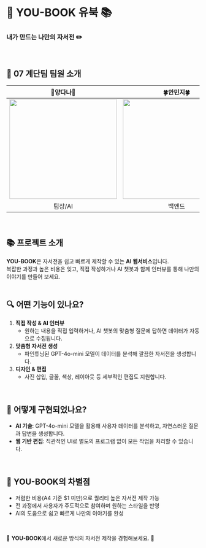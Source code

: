 # :memo: YOU-BOOK 유북 :books:
### 내가 만드는 나만의 자서전 :pencil2:
<br>


## :seedling: 07 계단팀 팀원 소개
|**🌟양다나🌟**|**:four_leaf_clover:안민지:four_leaf_clover:**|**:rabbit:장유현:rabbit:**|
|:--------:|:--------:|:--------:|
|<img src="https://github.com/jangyouhyun/Stairs/assets/163497403/3f08aaca-abd1-4f1b-9875-ca1b3784df2b" width="280" height="260">|<img src="https://github.com/jangyouhyun/Stairs/assets/163497403/316761f9-8d3d-4052-8f40-f1423b12b20f" width="280" height="260">|<img src="https://github.com/jangyouhyun/Stairs/assets/163497403/69001661-56bc-4789-bbb3-4014a550b0b5" width="280" height="260">|
|  팀장/AI  |  백엔드  | 프론트엔드 |
<br>

## 📚 프로젝트 소개
**YOU-BOOK**은 자서전을 쉽고 빠르게 제작할 수 있는 **AI 웹서비스**입니다.  
복잡한 과정과 높은 비용은 잊고, 직접 작성하거나 AI 챗봇과 함께 인터뷰를 통해 나만의 이야기를 만들어 보세요.  
<br>

## 🔍 어떤 기능이 있나요?  
1. **직접 작성 & AI 인터뷰**  
   - 원하는 내용을 직접 입력하거나, AI 챗봇의 맞춤형 질문에 답하면 데이터가 자동으로 수집됩니다.  
2. **맞춤형 자서전 생성**  
   - 파인튜닝된 GPT-4o-mini 모델이 데이터를 분석해 깔끔한 자서전을 생성합니다.  
3. **디자인 & 편집**  
   - 사진 삽입, 글꼴, 색상, 레이아웃 등 세부적인 편집도 지원합니다.  
<br>

## 🤖 어떻게 구현되었나요?  
- **AI 기술**: GPT-4o-mini 모델을 활용해 사용자 데이터를 분석하고, 자연스러운 질문과 답변을 생성합니다.
- **웹 기반 편집**: 직관적인 UI로 별도의 프로그램 없이 모든 작업을 처리할 수 있습니다.
<br>

## 🎯 YOU-BOOK의 차별점  
- 저렴한 비용(A4 기준 $1 미만)으로 퀄리티 높은 자서전 제작 가능  
- 전 과정에서 사용자가 주도적으로 참여하며 원하는 스타일을 반영  
- AI의 도움으로 쉽고 빠르게 나만의 이야기를 완성  
<br>

 🚀 **YOU-BOOK**에서 새로운 방식의 자서전 제작을 경험해보세요. 🚀
